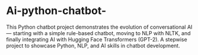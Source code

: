 # Ai-python-chatbot-
This Python chatbot project demonstrates the evolution of conversational AI — starting with a simple rule-based chatbot, moving to NLP with NLTK, and finally integrating AI with Hugging Face Transformers (GPT-2). A stepwise project to showcase Python, NLP, and AI skills in chatbot development.

